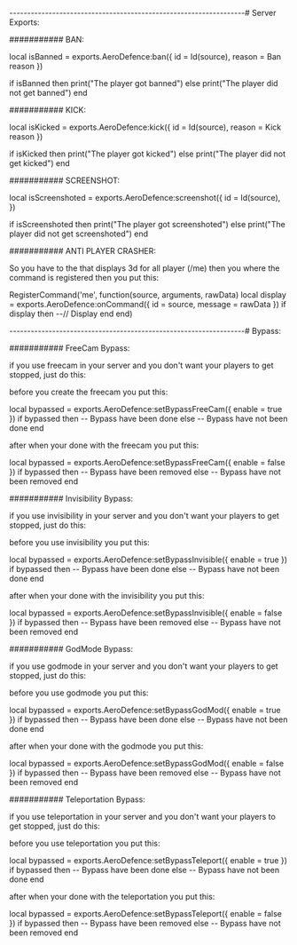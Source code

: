 ------------------------------------------------------------------#    Server Exports:


###########    BAN:



local isBanned = exports.AeroDefence:ban({
    id = Id(source), 
    reason = Ban reason
})

if isBanned then 
   print("The player got banned")
else
   print("The player did not get banned")
end



###########    KICK:



local isKicked = exports.AeroDefence:kick({
    id = Id(source), 
    reason = Kick reason
})

if isKicked then 
   print("The player got kicked")
else
   print("The player did not get kicked")
end



###########    SCREENSHOT:




local isScreenshoted = exports.AeroDefence:screenshot({
    id = Id(source), 
})

if isScreenshoted then 
   print("The player got screenshoted")
else
   print("The player did not get screenshoted")
end




###########    ANTI PLAYER CRASHER:




So you have to the that displays 3d for all player (/me)
then you where the command is registered then you put this: 

RegisterCommand('me', function(source, arguments, rawData)
   local display = exports.AeroDefence:onCommand({
      id = source, 
      message = rawData 
   })
   if display then 
      --// Display
   end
end)

------------------------------------------------------------------#    Bypass:

###########    FreeCam Bypass:


if you use freecam in your server and you don't want your players to get stopped, just do this: 

before you create the freecam you put this: 

local bypassed = exports.AeroDefence:setBypassFreeCam({
        enable = true
})
if bypassed then 
   -- Bypass have been done
else
   -- Bypass have not been done
end

after when your done with the freecam you put this: 

local bypassed = exports.AeroDefence:setBypassFreeCam({
        enable = false
})
if bypassed then 
   -- Bypass have been removed
else
   -- Bypass have not been removed
end



###########    Invisibility Bypass:



if you use invisibility in your server and you don't want your players to get stopped, just do this: 

before you use invisibility you put this: 

local bypassed = exports.AeroDefence:setBypassInvisible({
        enable = true
})
if bypassed then 
   -- Bypass have been done
else
   -- Bypass have not been done
end

after when your done with the invisibility you put this: 

local bypassed = exports.AeroDefence:setBypassInvisible({
        enable = false
})
if bypassed then 
   -- Bypass have been removed
else
   -- Bypass have not been removed
end



###########    GodMode Bypass:



if you use godmode in your server and you don't want your players to get stopped, just do this: 

before you use godmode you put this: 

local bypassed = exports.AeroDefence:setBypassGodMod({
        enable = true
})
if bypassed then 
   -- Bypass have been done
else
   -- Bypass have not been done
end

after when your done with the godmode you put this: 

local bypassed = exports.AeroDefence:setBypassGodMod({
        enable = false
})
if bypassed then 
   -- Bypass have been removed
else
   -- Bypass have not been removed
end



###########    Teleportation Bypass:



if you use teleportation in your server and you don't want your players to get stopped, just do this: 

before you use teleportation you put this: 

local bypassed = exports.AeroDefence:setBypassTeleport({
        enable = true
})
if bypassed then 
   -- Bypass have been done
else
   -- Bypass have not been done
end

after when your done with the teleportation you put this: 

local bypassed = exports.AeroDefence:setBypassTeleport({
        enable = false
})
if bypassed then 
   -- Bypass have been removed
else
   -- Bypass have not been removed
end